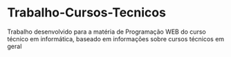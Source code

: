 # Trabalho-Cursos-Tecnicos
Trabalho desenvolvido para a matéria de Programação WEB do curso técnico em informática, baseado em informações sobre cursos técnicos em geral
